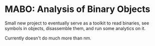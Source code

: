 # MABO: Analysis of Binary Objects

Small new project to eventually serve as a toolkit to read binaries, see symbols in objects, disassemble them, and run some analytics on it.

Currently doesn't do much more than nm.
